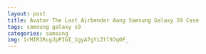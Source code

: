 ```yaml
---
layout: post
title: Avatar The Last Airbender Aang Samsung Galaxy S9 Case
tags: samsung galaxy s9
categories: samsung
img: 1rMIR3RcgJpPIGI_1gyA7gYiZtl9JqOF_
---
```

